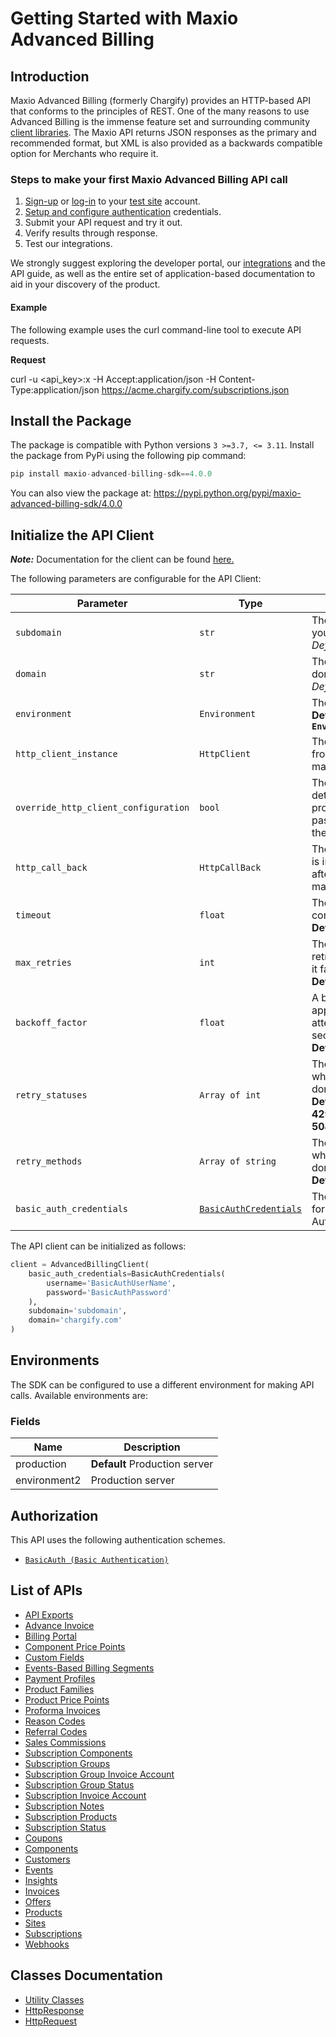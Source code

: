 
# Getting Started with Maxio Advanced Billing

## Introduction

Maxio Advanced Billing (formerly Chargify) provides an HTTP-based API that conforms to the principles of REST.
One of the many reasons to use Advanced Billing is the immense feature set and surrounding community [client libraries](page:development-tools/client-libraries).
The Maxio API returns JSON responses as the primary and recommended format, but XML is also provided as a backwards compatible option for Merchants who require it.

### Steps to make your first Maxio Advanced Billing API call

1. [Sign-up](https://app.chargify.com/signup/maxio-billing-sandbox) or [log-in](https://app.chargify.com/login.html) to your [test site](https://maxio-chargify.zendesk.com/hc/en-us/articles/5405553861773-Testing-Intro) account.
2. [Setup and configure authentication](https://maxio-chargify.zendesk.com/hc/en-us/articles/5405281550477-API-Keys#api) credentials.
3. Submit your API request and try it out.
4. Verify results through response.
5. Test our integrations.

We strongly suggest exploring the developer portal, our [integrations](https://www.maxio.com/integrations) and the API guide, as well as the entire set of application-based documentation to aid in your discovery of the product.

#### Example

The following example uses the curl command-line tool to execute API requests.

**Request**

curl -u <api_key>:x -H Accept:application/json -H Content-Type:application/json https://acme.chargify.com/subscriptions.json

## Install the Package

The package is compatible with Python versions `3 >=3.7, <= 3.11`.
Install the package from PyPi using the following pip command:

```python
pip install maxio-advanced-billing-sdk==4.0.0
```

You can also view the package at:
https://pypi.python.org/pypi/maxio-advanced-billing-sdk/4.0.0

## Initialize the API Client

**_Note:_** Documentation for the client can be found [here.](https://www.github.com/maxio-com/ab-python-sdk/tree/4.0.0/doc/client.md)

The following parameters are configurable for the API Client:

| Parameter | Type | Description |
|  --- | --- | --- |
| `subdomain` | `str` | The subdomain for your Chargify site.<br>*Default*: `'subdomain'` |
| `domain` | `str` | The Chargify server domain.<br>*Default*: `'chargify.com'` |
| `environment` | `Environment` | The API environment. <br> **Default: `Environment.PRODUCTION`** |
| `http_client_instance` | `HttpClient` | The Http Client passed from the sdk user for making requests |
| `override_http_client_configuration` | `bool` | The value which determines to override properties of the passed Http Client from the sdk user |
| `http_call_back` | `HttpCallBack` | The callback value that is invoked before and after an HTTP call is made to an endpoint |
| `timeout` | `float` | The value to use for connection timeout. <br> **Default: 120** |
| `max_retries` | `int` | The number of times to retry an endpoint call if it fails. <br> **Default: 0** |
| `backoff_factor` | `float` | A backoff factor to apply between attempts after the second try. <br> **Default: 2** |
| `retry_statuses` | `Array of int` | The http statuses on which retry is to be done. <br> **Default: [408, 413, 429, 500, 502, 503, 504, 521, 522, 524]** |
| `retry_methods` | `Array of string` | The http methods on which retry is to be done. <br> **Default: ['GET', 'PUT']** |
| `basic_auth_credentials` | [`BasicAuthCredentials`](https://www.github.com/maxio-com/ab-python-sdk/tree/4.0.0/doc/$a/https://www.github.com/maxio-com/ab-python-sdk/tree/4.0.0/basic-authentication.md) | The credential object for Basic Authentication |

The API client can be initialized as follows:

```python
client = AdvancedBillingClient(
    basic_auth_credentials=BasicAuthCredentials(
        username='BasicAuthUserName',
        password='BasicAuthPassword'
    ),
    subdomain='subdomain',
    domain='chargify.com'
)
```

## Environments

The SDK can be configured to use a different environment for making API calls. Available environments are:

### Fields

| Name | Description |
|  --- | --- |
| production | **Default** Production server |
| environment2 | Production server |

## Authorization

This API uses the following authentication schemes.

* [`BasicAuth (Basic Authentication)`](https://www.github.com/maxio-com/ab-python-sdk/tree/4.0.0/doc/$a/https://www.github.com/maxio-com/ab-python-sdk/tree/4.0.0/basic-authentication.md)

## List of APIs

* [API Exports](https://www.github.com/maxio-com/ab-python-sdk/tree/4.0.0/doc/controllers/api-exports.md)
* [Advance Invoice](https://www.github.com/maxio-com/ab-python-sdk/tree/4.0.0/doc/controllers/advance-invoice.md)
* [Billing Portal](https://www.github.com/maxio-com/ab-python-sdk/tree/4.0.0/doc/controllers/billing-portal.md)
* [Component Price Points](https://www.github.com/maxio-com/ab-python-sdk/tree/4.0.0/doc/controllers/component-price-points.md)
* [Custom Fields](https://www.github.com/maxio-com/ab-python-sdk/tree/4.0.0/doc/controllers/custom-fields.md)
* [Events-Based Billing Segments](https://www.github.com/maxio-com/ab-python-sdk/tree/4.0.0/doc/controllers/events-based-billing-segments.md)
* [Payment Profiles](https://www.github.com/maxio-com/ab-python-sdk/tree/4.0.0/doc/controllers/payment-profiles.md)
* [Product Families](https://www.github.com/maxio-com/ab-python-sdk/tree/4.0.0/doc/controllers/product-families.md)
* [Product Price Points](https://www.github.com/maxio-com/ab-python-sdk/tree/4.0.0/doc/controllers/product-price-points.md)
* [Proforma Invoices](https://www.github.com/maxio-com/ab-python-sdk/tree/4.0.0/doc/controllers/proforma-invoices.md)
* [Reason Codes](https://www.github.com/maxio-com/ab-python-sdk/tree/4.0.0/doc/controllers/reason-codes.md)
* [Referral Codes](https://www.github.com/maxio-com/ab-python-sdk/tree/4.0.0/doc/controllers/referral-codes.md)
* [Sales Commissions](https://www.github.com/maxio-com/ab-python-sdk/tree/4.0.0/doc/controllers/sales-commissions.md)
* [Subscription Components](https://www.github.com/maxio-com/ab-python-sdk/tree/4.0.0/doc/controllers/subscription-components.md)
* [Subscription Groups](https://www.github.com/maxio-com/ab-python-sdk/tree/4.0.0/doc/controllers/subscription-groups.md)
* [Subscription Group Invoice Account](https://www.github.com/maxio-com/ab-python-sdk/tree/4.0.0/doc/controllers/subscription-group-invoice-account.md)
* [Subscription Group Status](https://www.github.com/maxio-com/ab-python-sdk/tree/4.0.0/doc/controllers/subscription-group-status.md)
* [Subscription Invoice Account](https://www.github.com/maxio-com/ab-python-sdk/tree/4.0.0/doc/controllers/subscription-invoice-account.md)
* [Subscription Notes](https://www.github.com/maxio-com/ab-python-sdk/tree/4.0.0/doc/controllers/subscription-notes.md)
* [Subscription Products](https://www.github.com/maxio-com/ab-python-sdk/tree/4.0.0/doc/controllers/subscription-products.md)
* [Subscription Status](https://www.github.com/maxio-com/ab-python-sdk/tree/4.0.0/doc/controllers/subscription-status.md)
* [Coupons](https://www.github.com/maxio-com/ab-python-sdk/tree/4.0.0/doc/controllers/coupons.md)
* [Components](https://www.github.com/maxio-com/ab-python-sdk/tree/4.0.0/doc/controllers/components.md)
* [Customers](https://www.github.com/maxio-com/ab-python-sdk/tree/4.0.0/doc/controllers/customers.md)
* [Events](https://www.github.com/maxio-com/ab-python-sdk/tree/4.0.0/doc/controllers/events.md)
* [Insights](https://www.github.com/maxio-com/ab-python-sdk/tree/4.0.0/doc/controllers/insights.md)
* [Invoices](https://www.github.com/maxio-com/ab-python-sdk/tree/4.0.0/doc/controllers/invoices.md)
* [Offers](https://www.github.com/maxio-com/ab-python-sdk/tree/4.0.0/doc/controllers/offers.md)
* [Products](https://www.github.com/maxio-com/ab-python-sdk/tree/4.0.0/doc/controllers/products.md)
* [Sites](https://www.github.com/maxio-com/ab-python-sdk/tree/4.0.0/doc/controllers/sites.md)
* [Subscriptions](https://www.github.com/maxio-com/ab-python-sdk/tree/4.0.0/doc/controllers/subscriptions.md)
* [Webhooks](https://www.github.com/maxio-com/ab-python-sdk/tree/4.0.0/doc/controllers/webhooks.md)

## Classes Documentation

* [Utility Classes](https://www.github.com/maxio-com/ab-python-sdk/tree/4.0.0/doc/utility-classes.md)
* [HttpResponse](https://www.github.com/maxio-com/ab-python-sdk/tree/4.0.0/doc/http-response.md)
* [HttpRequest](https://www.github.com/maxio-com/ab-python-sdk/tree/4.0.0/doc/http-request.md)

